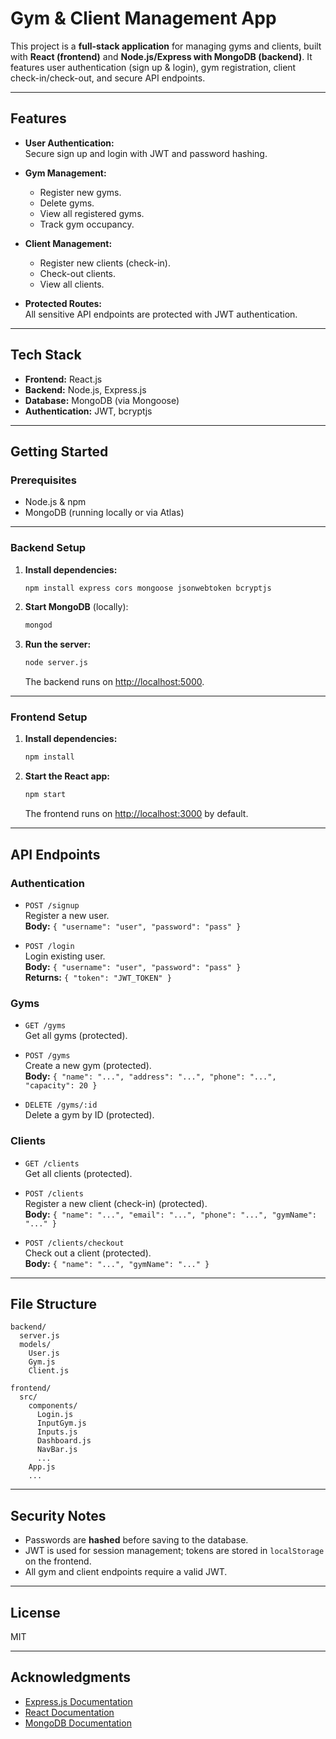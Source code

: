 # Gym & Client Management App

This project is a **full-stack application** for managing gyms and clients, built with **React (frontend)** and **Node.js/Express with MongoDB (backend)**. It features user authentication (sign up & login), gym registration, client check-in/check-out, and secure API endpoints.

---

## Features

- **User Authentication:**  
  Secure sign up and login with JWT and password hashing.

- **Gym Management:**

  - Register new gyms.
  - Delete gyms.
  - View all registered gyms.
  - Track gym occupancy.

- **Client Management:**

  - Register new clients (check-in).
  - Check-out clients.
  - View all clients.

- **Protected Routes:**  
  All sensitive API endpoints are protected with JWT authentication.

---

## Tech Stack

- **Frontend:** React.js
- **Backend:** Node.js, Express.js
- **Database:** MongoDB (via Mongoose)
- **Authentication:** JWT, bcryptjs

---

## Getting Started

### Prerequisites

- Node.js & npm
- MongoDB (running locally or via Atlas)

---

### Backend Setup

1. **Install dependencies:**

   ```bash
   npm install express cors mongoose jsonwebtoken bcryptjs
   ```

2. **Start MongoDB** (locally):

   ```bash
   mongod
   ```

3. **Run the server:**
   ```bash
   node server.js
   ```
   The backend runs on [http://localhost:5000](http://localhost:5000).

---

### Frontend Setup

1. **Install dependencies:**

   ```bash
   npm install
   ```

2. **Start the React app:**
   ```bash
   npm start
   ```
   The frontend runs on [http://localhost:3000](http://localhost:3000) by default.

---

## API Endpoints

### Authentication

- `POST /signup`  
  Register a new user.  
  **Body:** `{ "username": "user", "password": "pass" }`

- `POST /login`  
  Login existing user.  
  **Body:** `{ "username": "user", "password": "pass" }`  
  **Returns:** `{ "token": "JWT_TOKEN" }`

### Gyms

- `GET /gyms`  
  Get all gyms (protected).

- `POST /gyms`  
  Create a new gym (protected).  
  **Body:** `{ "name": "...", "address": "...", "phone": "...", "capacity": 20 }`

- `DELETE /gyms/:id`  
  Delete a gym by ID (protected).

### Clients

- `GET /clients`  
  Get all clients (protected).

- `POST /clients`  
  Register a new client (check-in) (protected).  
  **Body:** `{ "name": "...", "email": "...", "phone": "...", "gymName": "..." }`

- `POST /clients/checkout`  
  Check out a client (protected).  
  **Body:** `{ "name": "...", "gymName": "..." }`

---

## File Structure

```
backend/
  server.js
  models/
    User.js
    Gym.js
    Client.js

frontend/
  src/
    components/
      Login.js
      InputGym.js
      Inputs.js
      Dashboard.js
      NavBar.js
      ...
    App.js
    ...
```

---

## Security Notes

- Passwords are **hashed** before saving to the database.
- JWT is used for session management; tokens are stored in `localStorage` on the frontend.
- All gym and client endpoints require a valid JWT.

---

## License

MIT

---

## Acknowledgments

- [Express.js Documentation](https://expressjs.com/)
- [React Documentation](https://react.dev/)
- [MongoDB Documentation](https://www.mongodb.com/docs/)
